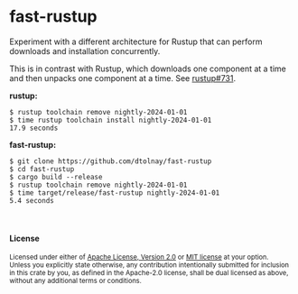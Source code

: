 fast-rustup
===========

Experiment with a different architecture for Rustup that can perform downloads
and installation concurrently.

This is in contrast with Rustup, which downloads one component at a time and
then unpacks one component at a time. See [rustup#731].

[rustup#731]: https://github.com/rust-lang/rustup/issues/731

**rustup:**

```console
$ rustup toolchain remove nightly-2024-01-01
$ time rustup toolchain install nightly-2024-01-01
17.9 seconds
```

**fast-rustup:**

```console
$ git clone https://github.com/dtolnay/fast-rustup
$ cd fast-rustup
$ cargo build --release
$ rustup toolchain remove nightly-2024-01-01
$ time target/release/fast-rustup nightly-2024-01-01
5.4 seconds
```

<br>

#### License

<sup>
Licensed under either of <a href="LICENSE-APACHE">Apache License, Version
2.0</a> or <a href="LICENSE-MIT">MIT license</a> at your option.
</sup>

<br>

<sub>
Unless you explicitly state otherwise, any contribution intentionally submitted
for inclusion in this crate by you, as defined in the Apache-2.0 license, shall
be dual licensed as above, without any additional terms or conditions.
</sub>
